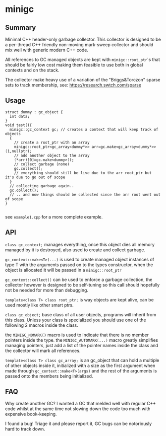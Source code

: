 # minigc

## Summary
Minimal C++ header-only garbage collector. This collector is designed to be a per-thread C++ friendly non-moving mark-sweep collector and should mix well with generic modern C++ code.

All references to GC managed objects are kept with `minigc::root_ptr`'s that should be fairly low cost making them feasible to use both in global contexts and on the stack.

The collector make heavy use of a variation of the "Briggs&Torczon" sparse sets to track membership, see: https://research.swtch.com/sparse

## Usage

```
struct dummy : gc_object {
  int data;
}
void test(){
  minigc::gc_context gc; // creates a context that will keep track of objects
  {
    // create a root_ptr with an array 
    minigc::root_ptr<gc_array<dummy*>> arr=gc.make<gc_array<dummy*>>(1,nullptr);
    // add another object to the array
    (*arr)[0]=gc.make<dummy>();
    // collect garbage (none)
    gc.collect();
    // everything should still be live due to the arr root_ptr but it's due to go out of scope
  }
  // collecting garbage again..
  gc.collect();
  // .. and now things should be collected since the arr root went out of scope
}
  
```

see `example1.cpp` for a more complete example.

## API
`class gc_context;` manages everything, once this object dies all memory managed by it is destroyed, also used to create and collect garbage.

`gc_context::make<T>(...)` is used to create managed object instances of type T with the arguments passed on to the types constructor, when the object is allocated it will be passed in a `minigc::root_ptr`

`gc_context::collect()` can be used to enforce a garbage collection, the collector however is designed to be self-tuning so this call should hopefully not be needed for more than debugging.

`template<class T> class root_ptr;` is way objects are kept alive, can be used mostly like other smart ptrs.

`class gc_object;` base class of all user objects, programs will inherit from this class. Unless your class is specialized you should use one of the following 2 macros inside the class.

the `MINIGC_NOMARK()` macro is used to indicate that there is no member pointers inside the type.
the `MINIGC_AUTOMARK(...)` macro greatly simplifies managing pointers, just add a list of the pointer names inside the class and the collector will mark all references.

`template<class T> class gc_array;` is an gc_object that can hold a multiple of other objects inside it, initialized with a size as the first argument when made through `gc_context::make<T>(args)` and the rest of the arguments is passed onto the members being initialized.


## FAQ

Why create another GC?
I wanted a GC that melded well with regular C++ code whilst at the same time not slowing down the code too much with expensive book-keeping.

I found a bug!
Triage it and please report it, GC bugs can be notoriously hard to track down. 
